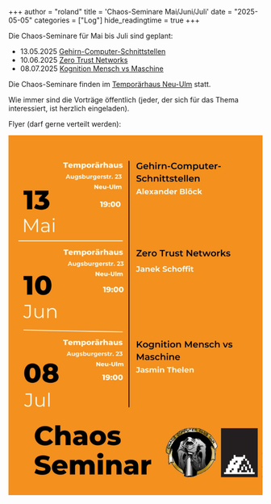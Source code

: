 +++
author = "roland"
title = 'Chaos-Seminare Mai/Juni/Juli'
date = "2025-05-05"
categories = ["Log"]
hide_readingtime = true
+++

Die Chaos-Seminare für Mai bis Juli sind geplant:

- 13.05.2025 [Gehirn-Computer-Schnittstellen](/ccc/chaosseminar/2025_05_brain_computer_interfaces/)
- 10.06.2025 [Zero Trust Networks](/ccc/chaosseminar/2025_06_zero_trust_networks/)
- 08.07.2025 [Kognition Mensch vs Maschine](/ccc/chaosseminar/2025_07_koginition_mensch_vs_maschine/)

Die Chaos-Seminare finden im [Temporärhaus Neu-Ulm](/contact/index.html#temporärhaus-neu-ulm) statt.

Wie immer sind die Vorträge öffentlich (jeder, der sich für das Thema
interessiert, ist herzlich eingeladen).

Flyer (darf gerne verteilt werden):

![Flyer](chaosseminare-202505.jpg)

